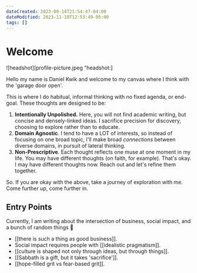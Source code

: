 ```yaml
---
dateCreated: 2023-09-14T21:54:47-04:00
dateModified: 2023-11-18T12:53:49-05:00
tags: []
---
```

# Welcome

![headshot][profile-picture.jpeg "headshot:]

Hello my name is Daniel Kwik and welcome to my canvas where I think with the 'garage door open'. 

This is where I do habitual, informal thinking with no fixed agenda, or end-goal. These thoughts are designed to be:

1. **Intentionally Unpolished.** Here, you will not find academic writing, but concise and densely-linked ideas. I sacrifice precision for discovery, choosing to explore rather than to educate.
2. **Domain Agnostic**. I tend to have a LOT of interests, so instead of focusing on one broad topic, I'll make broad *connections* between diverse domains, in pursuit of lateral thinking.
3. **Non-Prescriptive**. Each thought reflects one muse at one moment in my life. You may have different thoughts (on faith, for example). That's okay. I may have different thoughts now. Reach out and let's refine them together.

So. If you are okay with the above, take a journey of exploration with me. Come further up, come further in.
## Entry Points
Currently, I am writing about the intersection of business, social impact, and a bunch of random things  🙂

- [[there is such a thing as good business]].
- Social impact requires people with [[idealistic pragmatism]].
- [[culture is shaped not only through ideas, but through things]].
- [[Sabbath is a gift, but it takes 'sacrifice']].
- [[hope-filled grit vs fear-based grit]].